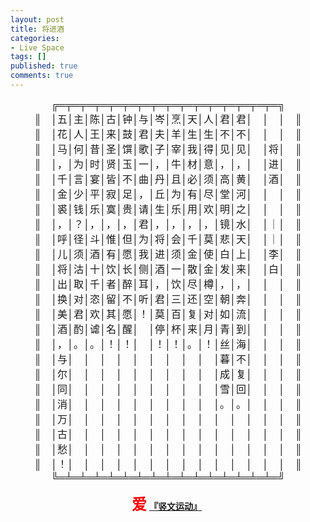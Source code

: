 ```yaml
---
layout: post
title: 将进酒
categories:
- Live Space
tags: []
published: true
comments: true
---
```

<p><p align="center"><font size="3">╔═╤═╤═╤═╤═╤═╤═╤═╤═╤═╤═╤═╤═╤═╤═╤═╗<br />║　│五│主│陈│古│钟│与│岑│烹│天│人│君│君│　│　│　║<br />║　│花│人│王│来│鼓│君│夫│羊│生│生│不│不│　│　│　║<br />║　│马│何│昔│圣│馔│歌│子│宰│我│得│见│见│　│将│　║<br />║　│，│为│时│贤│玉│一│，│牛│材│意│，│，│　│进│　║<br />║　│千│言│宴│皆│不│曲│丹│且│必│须│高│黄│　│酒│　║<br />║　│金│少│平│寂│足│，│丘│为│有│尽│堂│河│　│　│　║<br />║　│裘│钱│乐│寞│贵│请│生│乐│用│欢│明│之│　│　│　║<br />║　│，│？│，│，│，│君│，│，│，│，│镜│水│　│｜│　║<br />║　│呼│径│斗│惟│但│为│将│会│千│莫│悲│天│　│｜│　║<br />║　│儿│须│酒│有│愿│我│进│须│金│使│白│上│　│李│　║<br />║　│将│沽│十│饮│长│侧│酒│一│散│金│发│来│　│白│　║<br />║　│出│取│千│者│醉│耳│，│饮│尽│樽│，│，│　│　│　║<br />║　│换│对│恣│留│不│听│君│三│还│空│朝│奔│　│　│　║<br />║　│美│君│欢│其│愿│！│莫│百│复│对│如│流│　│　│　║<br />║　│酒│酌│谑│名│醒│　│停│杯│来│月│青│到│　│　│　║<br />║　│，│。│。│！│！│　│！│！│。│！│丝│海│　│　│　║<br />║　│与│　│　│　│　│　│　│　│　│　│暮│不│　│　│　║<br />║　│尔│　│　│　│　│　│　│　│　│　│成│复│　│　│　║<br />║　│同│　│　│　│　│　│　│　│　│　│雪│回│　│　│　║<br />║　│消│　│　│　│　│　│　│　│　│　│。│。│　│　│　║<br />║　│万│　│　│　│　│　│　│　│　│　│　│　│　│　│　║<br />║　│古│　│　│　│　│　│　│　│　│　│　│　│　│　│　║<br />║　│愁│　│　│　│　│　│　│　│　│　│　│　│　│　│　║<br />║　│！│　│　│　│　│　│　│　│　│　│　│　│　│　│　║<br />╚═╧═╧═╧═╧═╧═╧═╧═╧═╧═╧═╧═╧═╧═╧═╧═╝</font>
<p align="center"><font face="黑体" color="#ff0000" size="5"><strong>爱</strong></font> <a href="http://www.cshbl.com/gushu.html" target="_blank"><strong>『竖文运动』</strong></a> </p></p></p>
